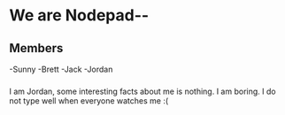 # We are Nodepad--

## Members

-Sunny
-Brett
-Jack
-Jordan

###
I am Jordan, some interesting facts about me is nothing. I am boring. I do not type well when everyone watches me :(